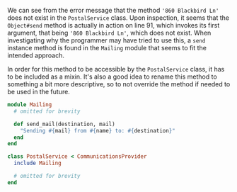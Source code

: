 We can see from the error message that the method `'860 Blackbird Ln'` does not exist in the `PostalService` class. Upon inspection, it seems that the `Object#send` method is actually in action on line 91, which invokes its first argument, that being `'860 Blackbird Ln'`, which does not exist. When investigating why the programmer may have tried to use this, a `send` instance method is found in the `Mailing` module that seems to fit the intended approach.

In order for this method to be accessible by the `PostalService` class, it has to be included as a mixin. It's also a good idea to rename this method to something a bit more descriptive, so to not override the method if needed to be used in the future.

```ruby
module Mailing
  # omitted for brevity

  def send_mail(destination, mail)
    "Sending #{mail} from #{name} to: #{destination}"
  end
end

class PostalService < CommunicationsProvider
  include Mailing

  # omitted for brevity
end
```